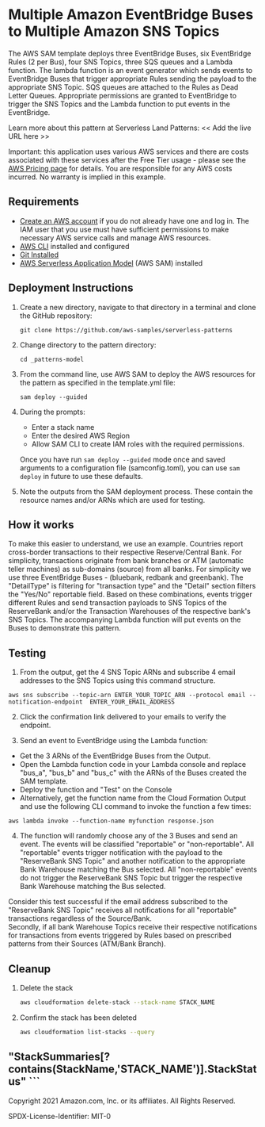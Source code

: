 # Multiple Amazon EventBridge Buses to Multiple Amazon SNS Topics

The AWS SAM template deploys three EventBridge Buses, six EventBridge Rules (2 per Bus),  four SNS 
Topics, three SQS queues and a Lambda function.  The lambda function is an event generator which 
sends events to EventBridge Buses that trigger appropriate Rules sending the payload to the 
appropriate SNS Topic.  SQS queues are attached to the Rules as Dead Letter Queues. Appropriate 
permissions are granted to EventBridge to trigger the SNS Topics and the Lambda function to put 
events in the EventBridge.

Learn more about this pattern at Serverless Land Patterns: << Add the live URL here >>

Important: this application uses various AWS services and there are costs associated with these 
services after the Free Tier usage - please see the [AWS Pricing 
page](https://aws.amazon.com/pricing/) for details. You are responsible for any AWS costs incurred. 
No warranty is implied in this example.

## Requirements

* [Create an AWS account](https://portal.aws.amazon.com/gp/aws/developer/registration/index.html) if 
you do not already have one and log in. The IAM user that you use must have sufficient permissions 
to make necessary AWS service calls and manage AWS resources.
* [AWS CLI](https://docs.aws.amazon.com/cli/latest/userguide/install-cliv2.html) installed and 
configured
* [Git Installed](https://git-scm.com/book/en/v2/Getting-Started-Installing-Git)
* [AWS Serverless Application 
Model](https://docs.aws.amazon.com/serverless-application-model/latest/developerguide/serverless-sam-cli-install.html) 
(AWS SAM) installed

## Deployment Instructions

1. Create a new directory, navigate to that directory in a terminal and clone the GitHub repository:
    ```
    git clone https://github.com/aws-samples/serverless-patterns
    ```
1. Change directory to the pattern directory:
    ```
    cd _patterns-model
    ```
1. From the command line, use AWS SAM to deploy the AWS resources for the pattern as specified in 
the template.yml file:
    ```
    sam deploy --guided
    ```
1. During the prompts:
    * Enter a stack name
    * Enter the desired AWS Region
    * Allow SAM CLI to create IAM roles with the required permissions.

    Once you have run `sam deploy --guided` mode once and saved arguments to a configuration file 
(samconfig.toml), you can use `sam deploy` in future to use these defaults.

1. Note the outputs from the SAM deployment process. These contain the resource names and/or ARNs 
which are used for testing.

## How it works

To make this easier to understand, we use an example.  Countries report cross-border transactions to 
their respective Reserve/Central Bank.  For simplicity, transactions originate from bank branches or 
ATM (automatic teller machines) as sub-domains (source) from all banks.  For simplicity we use three 
EventBridge Buses - (bluebank, redbank and greenbank).  The "DetailType" is filtering for 
"transaction type" and the "Detail" section filters the "Yes/No" reportable field.  Based on these 
combinations, events trigger different Rules and send transaction payloads to SNS Topics of the 
ReserveBank and/or the Transaction Warehouses of the respective bank's SNS Topics.  The accompanying 
Lambda function will put events on the Buses to demonstrate this pattern.

## Testing

1. From the output, get the 4 SNS Topic ARNs and subscribe 4 email addresses to the SNS Topics using 
this command structure.

`aws sns subscribe --topic-arn ENTER_YOUR_TOPIC_ARN --protocol email --notification-endpoint 
ENTER_YOUR_EMAIL_ADDRESS`

2. Click the confirmation link delivered to your emails to verify the endpoint.

3. Send an event to EventBridge using the Lambda function:
- Get the 3 ARNs of the EventBridge Buses from the Output.
- Open the Lambda function code in your Lambda console and replace "bus_a", "bus_b" and "bus_c" with 
the ARNs of the Buses created the SAM template.
- Deploy the function and "Test" on the Console
- Alternatively, get the function name from the Cloud Formation Output and use the following CLI 
command to invoke the function a few times:

`aws lambda invoke --function-name myfunction response.json`

4. The function will randomly choose any of the 3 Buses and send an event.  The events will be 
classified "reportable" or "non-reportable".  All "reportable" events trigger notification with the 
payload to the "ReserveBank SNS Topic" and another notification to the appropriate Bank Warehouse 
matching the Bus selected.  All "non-reportable" events do not trigger the ReserveBank SNS Topic but 
trigger the respective Bank Warehouse matching the Bus selected.

Consider this test successful if the email address subscribed to the "ReserveBank SNS Topic" 
receives all notifications for all "reportable" transactions regardless of the Source/Bank.  
Secondly, if all bank Warehouse Topics receive their respective notifications for transactions from 
events triggered by Rules based on prescribed patterns from their Sources (ATM/Bank Branch).  

## Cleanup

1. Delete the stack
    ```bash
    aws cloudformation delete-stack --stack-name STACK_NAME
    ```
1. Confirm the stack has been deleted
    ```bash
    aws cloudformation list-stacks --query 
"StackSummaries[?contains(StackName,'STACK_NAME')].StackStatus"
    ```
----
Copyright 2021 Amazon.com, Inc. or its affiliates. All Rights Reserved.

SPDX-License-Identifier: MIT-0


